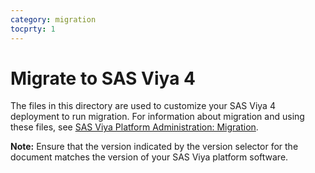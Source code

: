 ```yaml
---
category: migration
tocprty: 1
---
```


# Migrate to SAS Viya 4

The files in this directory are used to customize your SAS Viya 4 deployment to
run migration. For information about migration and using these files, see [SAS Viya Platform Administration: Migration](https://documentation.sas.com/?cdcId=sasadmincdc&cdcVersion=default&docsetId=calmigration&docsetTarget=titlepage.htm).

**Note:** Ensure that the version indicated by the version selector for the
document matches the version of your SAS Viya platform software.